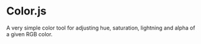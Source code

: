 Color.js
========

A very simple color tool for adjusting hue, saturation, lightning and alpha of a given RGB color.

